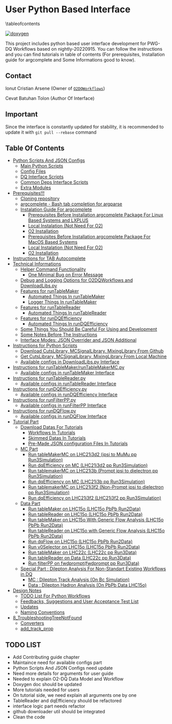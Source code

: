 # User Python Based Interface

\tableofcontents

[![doxygen](https://img.shields.io/badge/doxygen-documentation-blue.svg)](https://dquserinterfaceoop.github.io/docs/html/)

This project includes python based user interface development for PWG-DQ Workflows based on nightly-20220915. You can follow the instructions and you can find tutorials in table of contents (For prerequisites, Installation guide for argcomplete and Some Informations good to know).

## Contact
Ionut Cristian Arsene (Owner of [`O2DQWorkflows`](https://github.com/iarsene/O2DQworkflows))

Cevat Batuhan Tolon (Author Of Interface)

## Important

Since the interface is constantly updated for stability, it is recommended to update it with `git pull --rebase` command

## Table Of Contents
- [Python Scripts And JSON Configs](doc/1_ScriptsAndConfigs.md)
  - [Main Python Scripts](doc/1_ScriptsAndConfigs.md#main-python-scripts)
  - [Config Files](doc/1_ScriptsAndConfigs.md#config-files)
  - [DQ Interface Scripts](doc/1_ScriptsAndConfigs.md#dq-interface-scripts)
  - [Common Deps Interface Scripts](doc/1_ScriptsAndConfigs.md#common-deps-interface-scripts)
  - [Extra Modules](doc/1_ScriptsAndConfigs.md#extra-modules)
- [Prerequisites!!!](doc/2_Prerequisites.md)
  - [Cloning repository](doc/2_Prerequisites.md#cloning-repository)
  - [argcomplete - Bash tab completion for argparse](doc/2_Prerequisites.md#argcomplete---bash-tab-completion-for-argparse)
  - [Instalation Guide For argcomplete](doc/2_Prerequisites.md#instalation-guide-for-argcomplete)
    - [Prerequisites Before Installation argcomplete Package For Linux Based Systems and LXPLUS](doc/2_Prerequisites.md#prerequisites-before-installation-argcomplete-package-for-linux-based-systems-and-lxplus)
    - [Local Instalation (Not Need For O2)](doc/2_Prerequisites.md#local-instalation-not-need-for-o2)
    - [O2 Installation](doc/2_Prerequisites.md#o2-installation)
    - [Prerequisites Before Installation argcomplete Package For MacOS Based Systems](doc/2_Prerequisites.md#prerequisites-before-installation-argcomplete-package-for-macos-based-systems)
    - [Local Instalation (Not Need For O2)](doc/2_Prerequisites.md#local-instalation-not-need-for-o2-1)
    - [O2 Installation](doc/2_Prerequisites.md#o2-installation-1)
- [Instructions for TAB Autocomplete](doc/3_InstructionsforTABAutocomplete.md)
- [Technical Informations](doc/4_TechincalInformations.md)
  - [Helper Command Functionality](doc/4_TechincalInformations.md#helper-command-functionality)
    - [One Minimal Bug on Error Message](doc/4_TechincalInformations.md#one-minimal-bug-on-error-message)
  - [Debug and Logging Options for O2DQWorkflows and DownloadLibs.py](doc/4_TechincalInformations.md#debug-and-logging-options-for-o2dqworkflows-and-downloadlibspy)
  - [Features for runTableMaker](doc/4_TechincalInformations.md#features-for-runtablemaker)
    - [Automated Things In runTableMaker](doc/4_TechincalInformations.md#automated-things-in-runtablemaker)
    - [Logger Things In runTableMaker](doc/4_TechincalInformations.md#logger-things-in-runtablemaker)
  - [Features for runTableReader](doc/4_TechincalInformations.md#features-for-runtablereader)
    - [Automated Things In runTableReader](doc/4_TechincalInformations.md#automated-things-in-runtablereader)
  - [Features for runDQEfficiency](doc/4_TechincalInformations.md#features-for-rundqefficiency)
    - [Automated Things In runDQEfficiency](doc/4_TechincalInformations.md#automated-things-in-rundqefficiency)
  - [Some Things You Should Be Careful For Using and Development](doc/4_TechincalInformations.md#some-things-you-should-be-careful-for-using-and-development)
  - [Some Notes Before The Instructions](doc/4_TechincalInformations.md#some-notes-before-the-instructions)
  - [Interface Modes: JSON Overrider and JSON Additional](doc/4_TechincalInformations.md#interface-modes-json-overrider-and-json-additional)
- [Instructions for Python Scripts](doc/5_InstructionsForPythonScripts.md)
  - [Download CutsLibrary, MCSignalLibrary, MixingLibrary From Github](doc/5_InstructionsForPythonScripts.md#download-cutslibrary-mcsignallibrary-mixinglibrary-from-github)
  - [Get CutsLibrary, MCSignalLibrary, MixingLibrary From Local Machine](doc/5_InstructionsForPythonScripts.md#get-cutslibrary-mcsignallibrary-mixinglibrary-from-local-machine)
  - [Available configs in DownloadLibs.py Interface](doc/5_InstructionsForPythonScripts.md#available-configs-in-downloadlibspy-interface)
- [Instructions for runTableMaker/runTableMakerMC.py](doc/5_InstructionsForPythonScripts.md#instructions-for-runtablemakerruntablemakermcpy)
  - [Available configs in runTableMaker Interface](doc/5_InstructionsForPythonScripts.md#available-configs-in-runtablemakerruntablemakermc-interface)
- [Instructions for runTableReader.py](doc/5_InstructionsForPythonScripts.md#instructions-for-runtablereaderpy)
  - [Available configs in runTableReader Interface](doc/5_InstructionsForPythonScripts.md#available-configs-in-runtablereader-interface)
- [Instructions for runDQEfficiency.py](doc/5_InstructionsForPythonScripts.md#instructions-for-rundqefficiencypy)
  - [Available configs in runDQEfficiency Interface](doc/5_InstructionsForPythonScripts.md#available-configs-in-rundqefficiency-interface)
- [Instructions for runFilterPP.py](doc/5_InstructionsForPythonScripts.md#instructions-for-runfilterpppy)
  - [Available configs in runFilterPP Interface](doc/5_InstructionsForPythonScripts.md#available-configs-in-runfilterpp-interface)
- [Instructions for runDQFlow.py](doc/5_InstructionsForPythonScripts.md#instructions-for-rundqflowpy)
  - [Available configs in runDQFlow Interface](doc/5_InstructionsForPythonScripts.md#available-configs-in-rundqflow-interface)
- [Tutorial Part](doc/6_Tutorials.md)
  - [Download Datas For Tutorials](doc/6_Tutorials.md#download-datas-for-tutorials)
    - [Workflows In Tutorials](doc/6_Tutorials.md#workflows-in-tutorials)
    - [Skimmed Datas In Tutorials](doc/6_Tutorials.md#skimmed-datas-in-tutorials)
    - [Pre-Made JSON configuration Files In Tutorials](doc/6_Tutorials.md#pre-made-json-configuration-files-in-tutorials)
  - [MC Part](doc/6_Tutorials.md#mc-part)
    - [Run tableMakerMC on LHC21i3d2 (jpsi to MuMu pp Run3Simulation)](doc/6_Tutorials.md#run-tablemakermc-on-lhc21i3d2-jpsi-to-mumu-pp-run3simulation)
    - [Run dqEfficiency on MC (LHC21i3d2 pp Run3Simulation)](doc/6_Tutorials.md#run-dqefficiency-on-mc-lhc21i3d2-pp-run3simulation)
    - [Run tablemakerMC on LHC21i3b (Prompt jpsi to dielectron pp Run3Simulation)](doc/6_Tutorials.md#run-tablemakermc-on-lhc21i3b-prompt-jpsi-to-dielectron-pp-run3simulation)
    - [Run dqEfficiency on MC (LHC21i3b pp Run3Simulation)](doc/6_Tutorials.md#run-dqefficiency-on-mc-lhc21i3b-pp-run3simulation)
    - [Run tablemakerMC on LHC21i3f2 (Non-Prompt jpsi to dielectron pp Run3Simulation)](doc/6_Tutorials.md#run-tablemakermc-on-lhc21i3f2-non-prompt-jpsi-to-dielectron-pp-run3simulation)
    - [Run dqEfficiency on LHC21i3f2 (LHC21i3f2 pp Run3Simulation)](doc/6_Tutorials.md#run-dqefficiency-on-lhc21i3f2-lhc21i3f2-pp-run3simulation)
  - [Data Part](doc/6_Tutorials.md#data-part)
    - [Run tableMaker on LHC15o (LHC15o PbPb Run2Data)](doc/6_Tutorials.md#tablemaker-on-lhc15o-lhc15o-pbpb-run2data)
    - [Run tableReader on LHC15o (LHC15o PbPb Run2Data)](doc/6_Tutorials.md#run-tablereader-on-lhc15o-lhc15o-pbpb-run2data)
    - [Run tableMaker on LHC15o With Generic Flow Analysis (LHC15o PbPb Run2Data)](doc/6_Tutorials.md#run-tablemaker-on-lhc15o-with-generic-flow-analysis-lhc15o-pbpb-run2data)
    - [Run tableReader on LHC15o with Generic Flow Analysis (LHC15o PbPb Run2Data)](doc/6_Tutorials.md#run-tablereader-on-lhc15o-with-generic-flow-analysis-lhc15o-pbpb-run2data)
    - [Run dqFlow on LHC15o (LHC15o PbPb Run2Data)](doc/6_Tutorials.md#run-dqflow-on-lhc15o-lhc15o-pbpb-run2data)
    - [Run v0Selector on LHC15o (LHC15o PbPb Run2Data)](doc/6_Tutorials.md#run-v0selector-on-lhc15o-lhc15o-pbpb-run2data)
    - [Run tableMaker on LHC22c (LHC22c pp Run3Data)](doc/6_Tutorials.md#run-tablemaker-on-lhc22c-lhc22c-pp-run3data)
    - [Run tableReader on Data (LHC22c pp Run3Data)](doc/6_Tutorials.md#run-tablereader-on-data-lhc22c-pp-run3data)
    - [Run filterPP on fwdprompt(fwdprompt pp Run3Data)](doc/6_Tutorials.md#run-filterpp-on-fwdpromptfrom-hands-on-session-ii)
  - [Special Part : Dilepton Analysis For Non-Standart Existing Workflows in DQ](doc/6_Tutorials.md#special-part--dilepton-analysis-for-non-standart-existing-workflows-in-dq)
    - [MC : Dilepton Track Analysis (On Bc Simulation)](doc/6_Tutorials.md#mc--dilepton-track-analysis-on-bc-simulation)
    - [Data : Dilepton Hadron Analysis (On PbPb Data LHC15o)](doc/6_Tutorials.md#data--dilepton-hadron-analysis-on-pbpb-data-lhc15o)
- [Design Notes](doc/7_DesignNotes.md)
  - [TODO List For Python Workflows](doc/7_DesignNotes.md#todo-list-for-python-workflows)
  - [Feedbacks, Suggestions and User Acceptance Test List](doc/7_DesignNotes.md#feedbacks-suggestions-and-user-acceptance-test-list)
  - [Updates](doc/7_DesignNotes.md#design-notes)
  - [Naming Conventions](doc/7_DesignNotes.md#naming-conventions)
- [8_TroubleshootingTreeNotFound](doc/8_TroubleshootingTreeNotFound.md)
  - [Converters](doc/8_TroubleshootingTreeNotFound.md#converters-special-additional-tasks-for-workflows)
  - [add_track_prop](doc/8_TroubleshootingTreeNotFound.md#addtrackprop)


## TODO LIST

- Add Contributing guide chapter
- Maintaince need for available configs part
- Python Scripts And JSON Configs need update
- Need more details for arguments for user guide
- Needed to explain O2-DQ Data Model and Workflow
- Doxygen doc should be updated
- More tutorials needed for users
- On tutorial side, we need explain all arguments one by one
- TableReader and dqEfficiency should be refactored
- interface logic part needs refactor
- github downloader util should be integrated
- Clean the code